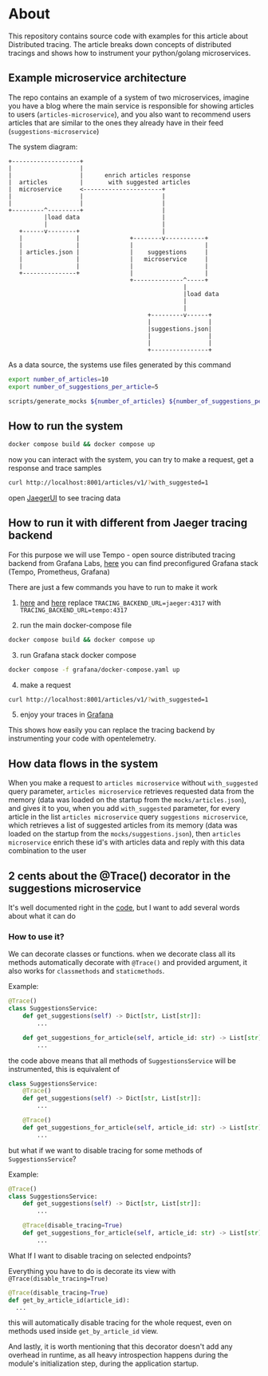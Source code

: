 # About

This repository contains source code with examples for this article about Distributed tracing.
The article breaks down concepts of distributed tracings and shows how to instrument your python/golang microservices.

## Example microservice architecture

The repo contains an example of a system of two microservices, imagine you have a blog where the main service is responsible for showing articles to users (`articles-microservice`), and you also want to recommend users articles that are similar to the ones they already have in their feed (`suggestions-microservice`)

The system diagram:


```
+-------------------+
|                   |
|                   |      enrich articles response
|  articles         |       with suggested articles
|  microservice     <----------------------+
|                   |                      |
|                   |                      |
+---------^---------+                      |
          |load data                       |
          |                                |
   +------v--------+                       |
   |               |              +--------v-----------+
   |               |              |                    |
   | articles.json |              |    suggestions     |
   |               |              |   microservice     |
   |               |              |                    |
   +---------------+              |                    |
                                  +--------------^-----+
                                                 |
                                                 |load data
                                                 |
                                                 |
                                       +---------v------+
                                       |                |
                                       |suggestions.json|
                                       |                |
                                       |                |
                                       +----------------+
```

As a data source, the systems use files generated by this command

```bash
export number_of_articles=10
export number_of_suggestions_per_article=5

scripts/generate_mocks ${number_of_articles} ${number_of_suggestions_per_article}
```

## How to run the system

```bash
docker compose build && docker compose up
```

now you can interact with the system, you can try to make a request, get a response and trace samples

```bash
curl http://localhost:8001/articles/v1/?with_suggested=1
```

open [JaegerUI](http://0.0.0.0:16686/search) to see tracing data

## How to run it with different from Jaeger tracing backend

For this purpose we will use Tempo - open source distributed tracing backend from Grafana Labs, [here](./grafana/) you can find preconfigured Grafana stack (Tempo, Prometheus, Grafana)

There are just a few commands you have to run to make it work 

1. [here](./apps/articles/.env.docker) and [here](./apps/suggestions/.env.docker) replace `TRACING_BACKEND_URL=jaeger:4317` with `TRACING_BACKEND_URL=tempo:4317`

2. run the main docker-compose file

```bash
docker compose build && docker compose up
```

3. run Grafana stack docker compose

```bash
docker compose -f grafana/docker-compose.yaml up
```

4. make a request

```bash
curl http://localhost:8001/articles/v1/?with_suggested=1
```

5. enjoy your traces in [Grafana](http://localhost:3000/explore?orgId=1&left=%7B%22datasource%22:%22tempo%22,%22queries%22:%5B%7B%22refId%22:%22A%22,%22queryType%22:%22nativeSearch%22%7D%5D,%22range%22:%7B%22from%22:%22now-1h%22,%22to%22:%22now%22%7D%7D)

This shows how easily you can replace the tracing backend by instrumenting your code with opentelemetry.

## How data flows in the system

When you make a request to `articles microservice` without `with_suggested` query parameter, `articles microservice` retrieves requested data from the memory (data was loaded on the startup from the `mocks/articles.json`), and gives it to you, when you add `with_suggested` parameter, for every article in the list `articles microservice` query `suggestions microservice`, which retrieves a list of suggested articles from its memory (data was loaded on the startup from the `mocks/suggestions.json`), then `articles microservice` enrich these id's with articles data and reply with this data combination to the user

## 2 cents about the @Trace() decorator in the suggestions microservice
It's well documented right in the [code](apps/suggestions/tracing.py), but I want to add several words about what it can do

### How to use it?

We can decorate classes or functions. when we decorate class all its methods automatically decorate with `@Trace()` and provided argument, it also works for `classmethods` and `staticmethods`.

Example:

```python
@Trace()
class SuggestionsService:
    def get_suggestions(self) -> Dict[str, List[str]]:
        ...

    def get_suggestions_for_article(self, article_id: str) -> List[str]:
        ...
``` 

the code above means that all methods of `SuggestionsService` will be instrumented, this is equivalent of 

```python
class SuggestionsService:
    @Trace()
    def get_suggestions(self) -> Dict[str, List[str]]:
        ...

    @Trace()
    def get_suggestions_for_article(self, article_id: str) -> List[str]:
        ...
``` 

but what if we want to disable tracing for some methods of `SuggestionsService`?

Example:

```python
@Trace()
class SuggestionsService:
    def get_suggestions(self) -> Dict[str, List[str]]:
        ...

    @Trace(disable_tracing=True) 
    def get_suggestions_for_article(self, article_id: str) -> List[str]:
        ...
``` 

What If I want to disable tracing on selected endpoints?

Everything you have to do is decorate its view with `@Trace(disable_tracing=True)`

```python
@Trace(disable_tracing=True)
def get_by_article_id(article_id):
  ...

```

this will automatically disable tracing for the whole request, even on methods used inside `get_by_article_id` view.

And lastly, it is worth mentioning that this decorator doesn't add any overhead in runtime, as all heavy introspection happens during the module's initialization step, during the application startup.